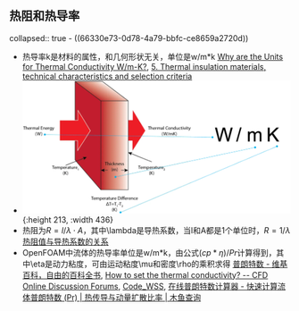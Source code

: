 ## 热阻和热导率
collapsed:: true
	- ((66330e73-0d78-4a79-bbfc-ce8659a2720d))
- 热导率k是材料的属性，和几何形状无关，单位是w/m*k [Why are the Units for Thermal Conductivity W/m-K?](https://ctherm.com/resources/newsroom/blog/units-for-thermal-conductivity/), [5. Thermal insulation materials, technical characteristics and selection criteria](https://www.fao.org/4/y5013e/y5013e08.htm)
- ![WmK-1536x758.webp](../assets/WmK-1536x758_1751260840448_0.webp){:height 213, :width 436}
- 热阻为$R=l/\lambda\cdot A$，其中\lambda是导热系数，当l和A都是1个单位时，$R=1/\lambda$ [热阻值与导热系数的关系](https://www.thintherm.cn/rgjczs/447.html)
- OpenFOAM中流体的热导率单位是w/m\*k，由公式$(cp*\eta)/Pr$计算得到，其中\eta是动力粘度，可由运动粘度\mu和密度\rho的乘积求得 [普朗特数 - 维基百科，自由的百科全书](https://zh.wikipedia.org/wiki/%E6%99%AE%E6%9C%97%E7%89%B9%E6%95%B0), [How to set the thermal conductivity? -- CFD Online Discussion Forums](https://www.cfd-online.com/Forums/openfoam-solving/228997-how-set-thermal-conductivity.html), [Code_WSS](https://www.cnblogs.com/jxsme/p/18668392), [在线普朗特数计算器 - 快速计算流体普朗特数 (Pr) | 热传导与动量扩散比率 | 木鱼查询](https://www.bchrt.com/tools/prandtl-number-calculator/)